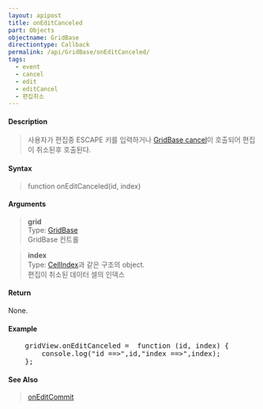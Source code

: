 ```yaml
---
layout: apipost
title: onEditCanceled
part: Objects
objectname: GridBase
directiontype: Callback
permalink: /api/GridBase/onEditCanceled/
tags:
  - event
  - cancel
  - edit
  - editCancel
  - 편집취소
---
```



#### Description

> 사용자가 편집중 ESCAPE 키를 입력하거나 [GridBase cancel](/api/GridBase/cancel/)이 호출되어 편집이 취소된후 호출된다.  

#### Syntax

> function onEditCanceled(id, index)  

#### Arguments

> **grid**  
> Type: [GridBase](/api/GridBase/)  
> GridBase 컨트롤  

> **index**  
> Type: [CellIndex](/api/types/CellIndex/)과 같은 구조의 object.  
> 편집이 취소된 데이터 셀의 인덱스 

#### Return

None.

#### Example

<pre class="prettyprint">
    gridView.onEditCanceled =  function (id, index) {
        console.log("id ==>",id,"index ==>",index);
    };
</pre>

#### See Also
> [onEditCommit](/api/GridBase/onEditCommit)